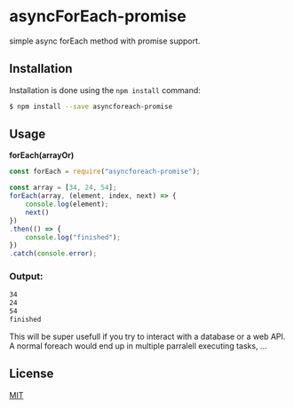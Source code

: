 # asyncForEach-promise

simple async forEach method with promise support.

## Installation

Installation is done using the `npm install` command: 
```bash
$ npm install --save asyncforeach-promise
```

## Usage

**forEach(arrayOr)**

```js
const forEach = require("asyncforeach-promise");

const array = [34, 24, 54];
forEach(array, (element, index, next) => {
    console.log(element);
    next()
})
.then(() => {
    console.log("finished");
})
.catch(console.error);
```
### Output: 
```bash
34
24
54
finished
```

This will be super usefull if you try to interact with a database or a web API. 
A normal foreach would end up in multiple parralell executing tasks, ...

## License

[MIT](LICENSE)